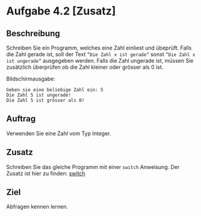 # Aufgabe 4.2 [Zusatz]

## Beschreibung
Schreiben Sie ein Programm, welches eine Zahl einliest und übeprüft. Falls die Zahl gerade ist, soll der Text `”Die Zahl x ist gerade”` sonst `”Die Zahl x ist ungerade”` ausgegeben werden. Falls die Zahl ungerade ist, müssen Sie zusätzlich überprüfen ob die Zahl kleiner oder grösser als 0 ist.

Bildschirmausgabe:
```
Geben sie eine beliebige Zahl ein: 5 
Die Zahl 5 ist ungerade!
Die Zahl 5 ist grösser als 0!
```

## Auftrag
Verwenden Sie eine Zahl vom Typ Integer.

## Zusatz
Schreiben Sie das gleiche Programm mit einer `switch` Anweisung.
Der Zusatz ist hier zu finden: [switch](./../switch)

## Ziel
Abfragen kennen lernen.
